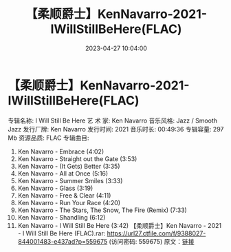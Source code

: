 ﻿---
title: 【柔顺爵士】KenNavarro-2021-IWillStillBeHere(FLAC)
date: 2023-04-27 10:04:00
categories: 古典音乐、新世纪、纯音雅乐
tags: 纯音雅乐
---
# 【柔顺爵士】KenNavarro-2021-IWillStillBeHere(FLAC)

专辑名称: I Will Still Be Here
艺 术 家: Ken Navarro
音乐风格: Jazz / Smooth Jazz
发行厂牌: Ken Navarro
发行时间: 2021
音乐时长: 00:49:36
专辑容量: 297 Mb
资源品质: FLAC
专辑曲目:
01. Ken Navarro - Embrace (4:02)
02. Ken Navarro - Straight out the Gate (3:53)
03. Ken Navarro - (It Gets) Better (3:35)
04. Ken Navarro - All at Once (5:16)
05. Ken Navarro - Summer Smiles (3:33)
06. Ken Navarro - Glass (3:19)
07. Ken Navarro - Free & Clear (4:11)
08. Ken Navarro - Run Your Race (4:20)
09. Ken Navarro - The Stars, The Snow, The Fire (Remix)
(7:33)
10. Ken Navarro - Shandling (6:12)
11. Ken Navarro - I Will Still Be Here (3:42)
【柔顺爵士】Ken Navarro - 2021 - I Will Still Be Here (FLAC).rar:
https://url27.ctfile.com/f/9388027-844001483-e437ad?p=559675
(访问密码: 559675)
原文：[链接](https://blog.sina.com.cn/s/blog_1647c7e76010311mm.html)
